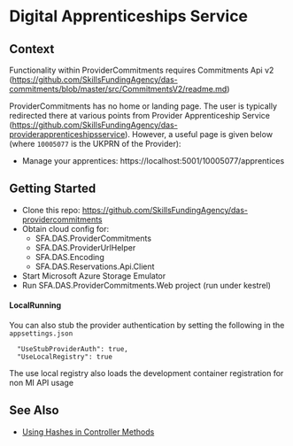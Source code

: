 # Digital Apprenticeships Service

## Context

Functionality within ProviderCommitments requires Commitments Api v2 (https://github.com/SkillsFundingAgency/das-commitments/blob/master/src/CommitmentsV2/readme.md)

ProviderCommitments has no home or landing page. The user is typically redirected there at various points from Provider Apprenticeship Service (https://github.com/SkillsFundingAgency/das-providerapprenticeshipsservice). However, a useful page is given below (where `10005077` is the UKPRN of the Provider):
* Manage your apprentices: https://localhost:5001/10005077/apprentices


## Getting Started

* Clone this repo: https://github.com/SkillsFundingAgency/das-providercommitments
* Obtain cloud config for:
  * SFA.DAS.ProviderCommitments
  * SFA.DAS.ProviderUrlHelper
  * SFA.DAS.Encoding
  * SFA.DAS.Reservations.Api.Client
* Start Microsoft Azure Storage Emulator
* Run SFA.DAS.ProviderCommitments.Web project (run under kestrel)

#### LocalRunning
You can also stub the provider authentication by setting the following in the `appsettings.json`

```
  "UseStubProviderAuth": true,
  "UseLocalRegistry": true
```

The use local registry also loads the development container registration for non MI API usage

## See Also
* [Using Hashes in Controller Methods](docs/UnhashingModelBinding.md "Unhashing Model Binding")
